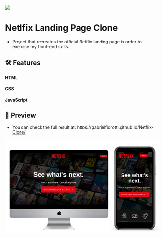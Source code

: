 <img src="https://img.shields.io/static/v1?label=Status&message=complete&color=32CD32&style=for-the-badge"/>

# Netlfix Landing Page Clone

* Project that recreates the official Netflix landing page in order to exercise my front-end skills.

## 🛠️ Features

#### HTML

#### CSS

#### JavaScript

## 🎥 Preview

* You can check the full result at: https://gabrielfiorotti.github.io/Netflix-Clone/

<img src="./assets/Preview-Netflix.png">


